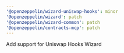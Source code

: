 ```yaml
---
'@openzeppelin/wizard-uniswap-hooks': minor
'@openzeppelin/wizard': patch
'@openzeppelin/wizard-common': patch
'@openzeppelin/contracts-mcp': patch
---
```


Add support for Uniswap Hooks Wizard
